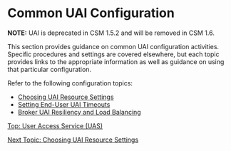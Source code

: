 # Common UAI Configuration

**NOTE:** UAI is deprecated in CSM 1.5.2 and will be removed in CSM 1.6.

This section provides guidance on common UAI configuration activities.
Specific procedures and settings are covered elsewhere, but each topic provides links to the appropriate information as well as guidance on using that particular configuration.

Refer to the following configuration topics:

* [Choosing UAI Resource Settings](Choosing_UAI_Resource_Settings.md)
* [Setting End-User UAI Timeouts](Setting_UAI_Timeouts.md)
* [Broker UAI Resiliency and Load Balancing](Setting_Up_Multi-Replica_Brokers.md)

[Top: User Access Service (UAS)](README.md)

[Next Topic: Choosing UAI Resource Settings](Choosing_UAI_Resource_Settings.md)
